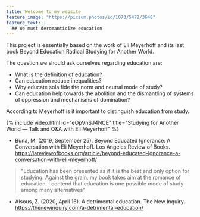 ```yaml
---
title: Welcome to my website
feature_image: "https://picsum.photos/id/1073/5472/3648"
feature_text: |
  ## We must deromanticize education
---
```


This project is essentially based on the work of Eli Meyerhoff and its last book Beyond Education Radical Studying for Another World.

The question we should ask ourselves regarding education are:
* What is the definition of education?
* Can education reduce inequalities?
* Why educate sola fide the norm and neutral mode of study?
* Can education help towards the abolition and the dismantling of systems of oppression and mechanisms of domination?

According to Meyerhoff is it important to distinguish education from study.

{% include video.html id="eOpVhSJ4NCE" title="Studying for Another World — Talk and Q&A with Eli Meyerhoff" %}

*  Buna, M. (2019, September 25). Beyond Educated Ignorance: A Conversation with Eli Meyerhoff. Los Angeles Review of Books. https://lareviewofbooks.org/article/beyond-educated-ignorance-a-conversation-with-eli-meyerhoff/
> "Education has been presented as if it is the best and only option for studying. Against the grain, my book takes aim at the romance of education. I contend that education is one possible mode of study among many alternatives"

*  Alsous, Z. (2020, April 16). A detrimental education. The New Inquiry. https://thenewinquiry.com/a-detrimental-education/


